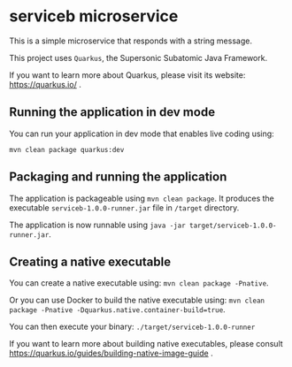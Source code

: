 # serviceb microservice

This is a simple microservice that responds with a string message.

This project uses `Quarkus`, the Supersonic Subatomic Java Framework.

If you want to learn more about Quarkus, please visit its website: https://quarkus.io/ .

## Running the application in dev mode

You can run your application in dev mode that enables live coding using:
```
mvn clean package quarkus:dev
```

## Packaging and running the application

The application is packageable using `mvn clean package`.
It produces the executable `serviceb-1.0.0-runner.jar` file in `/target` directory.

The application is now runnable using `java -jar target/serviceb-1.0.0-runner.jar`.

## Creating a native executable

You can create a native executable using: `mvn clean package -Pnative`.

Or you can use Docker to build the native executable using: `mvn clean package -Pnative -Dquarkus.native.container-build=true`.

You can then execute your binary: `./target/serviceb-1.0.0-runner`

If you want to learn more about building native executables, please consult https://quarkus.io/guides/building-native-image-guide .